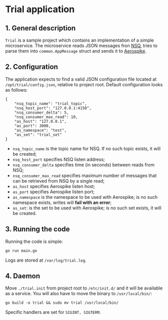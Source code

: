 # Trial application

## 1. General description

`Trial` is a sample project which contains an implementation of a simple microservice. The microservice reads JSON messages fron [NSQ](http://nsq.io/), tries to parse them into `common.AppMessage` struct and sends it to [Aerospike](http://aerospike.com/).

## 2. Configuration

The application expects to find a valid JSON configuration file located at `/opt/trial/config.json`, relative to project root. Default configuration looks as follows:

```
{
    "nsq_topic_name": "trial_topic",
    "nsq_host_port": "127.0.0.1:4150",
    "nsq_consumer_delta": 5,
    "nsq_consumer_max_read": 10,
    "as_host": "127.0.0.1",
    "as_port": 3000,
    "as_namespace": "test",
    "as_set": "trial_set"
}
```

* `nsq_topic_name` is the topic name for NSQ. If no such topic exists, it will be created;
* `nsq_host_port` specifies NSQ listen address;
* `nsq_consumer_delta` specifies time (in seconds) between reads from NSQ;
* `nsq_consumer_max_read` specifies maximum number of messages that can be retrieved from NSQ by a single read;
* `as_host` specifies Aerospike listen host;
* `as_port` specifies Aerospike listen port;
* `as_namespace` is the namespace to be used with Aerospike; is no such namespace exists, writes will **fail with an error**;
* `as_set`: is the set to be used with Aerospike; is no such set exists, it will be created.

## 3. Running the code

Running the code is simple:

```
go run main.go
```

Logs are stored at `/var/log/trial.log`.

## 4. Daemon

Move `./trial.init` from project root to `/etc/init.d/` and it will be available as a service. You will also have to move the binary to `/usr/local/bin/`:

```
go build -o trial && sudo mv trial /usr/local/bin/
```

Specific handlers are set for `SIGINT, SIGTERM`.